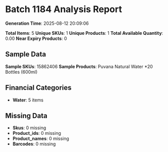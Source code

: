 # Batch 1184 Analysis Report

**Generation Time**: 2025-08-12 20:09:06

**Total Items**: 5
**Unique SKUs**: 1
**Unique Products**: 1
**Total Available Quantity**: 0.00
**Near Expiry Products**: 0

## Sample Data
**Sample SKUs**: 15862406
**Sample Products**: Puvana Natural Water *20 Bottles (600ml)

## Financial Categories
- **Water**: 5 items

## Missing Data
- **Skus**: 0 missing
- **Product_ids**: 0 missing
- **Product_names**: 0 missing
- **Barcodes**: 0 missing
